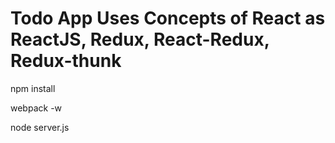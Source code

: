 # Todo App Uses Concepts of React as ReactJS, Redux, React-Redux, Redux-thunk

npm install

webpack -w

node server.js
